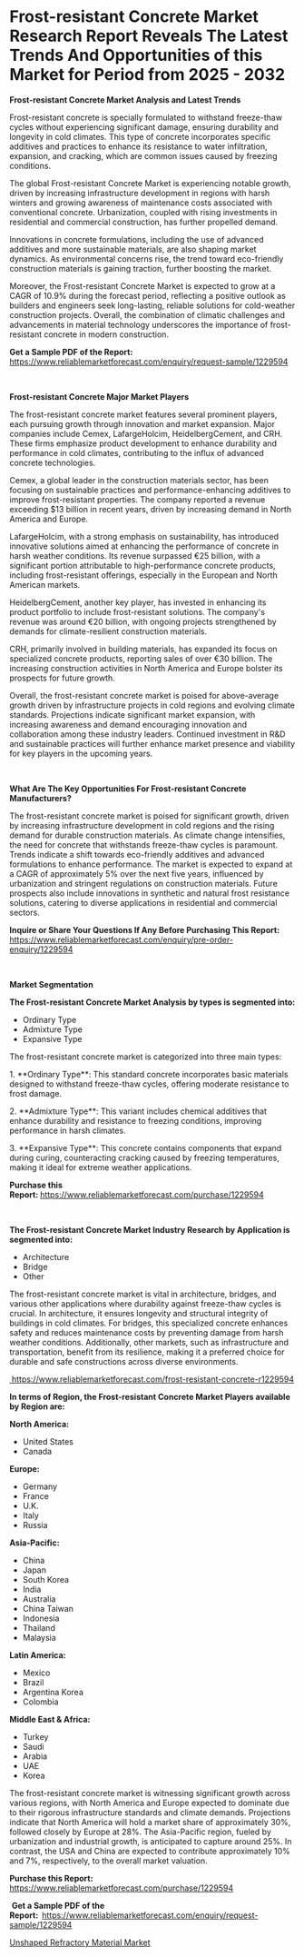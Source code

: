 <p><h1>Frost-resistant Concrete Market Research Report Reveals The Latest Trends And Opportunities of this Market for Period from 2025 - 2032</h1></p><p><strong>Frost-resistant Concrete Market Analysis and Latest Trends</strong></p>
<p><p>Frost-resistant concrete is specially formulated to withstand freeze-thaw cycles without experiencing significant damage, ensuring durability and longevity in cold climates. This type of concrete incorporates specific additives and practices to enhance its resistance to water infiltration, expansion, and cracking, which are common issues caused by freezing conditions. </p><p>The global Frost-resistant Concrete Market is experiencing notable growth, driven by increasing infrastructure development in regions with harsh winters and growing awareness of maintenance costs associated with conventional concrete. Urbanization, coupled with rising investments in residential and commercial construction, has further propelled demand. </p><p>Innovations in concrete formulations, including the use of advanced additives and more sustainable materials, are also shaping market dynamics. As environmental concerns rise, the trend toward eco-friendly construction materials is gaining traction, further boosting the market. </p><p>Moreover, the Frost-resistant Concrete Market is expected to grow at a CAGR of 10.9% during the forecast period, reflecting a positive outlook as builders and engineers seek long-lasting, reliable solutions for cold-weather construction projects. Overall, the combination of climatic challenges and advancements in material technology underscores the importance of frost-resistant concrete in modern construction.</p></p>
<p><strong>Get a Sample PDF of the Report:&nbsp;</strong> <a href="https://www.reliablemarketforecast.com/enquiry/request-sample/1229594?utm_campaign=1929&utm_medium=2&utm_source=Github&utm_content=ia&utm_term=02022025&utm_id=frost-resistant-concrete">https://www.reliablemarketforecast.com/enquiry/request-sample/1229594</a></p>
<p>&nbsp;</p>
<p><strong>Frost-resistant Concrete Major Market Players</strong></p>
<p><p>The frost-resistant concrete market features several prominent players, each pursuing growth through innovation and market expansion. Major companies include Cemex, LafargeHolcim, HeidelbergCement, and CRH. These firms emphasize product development to enhance durability and performance in cold climates, contributing to the influx of advanced concrete technologies.</p><p>Cemex, a global leader in the construction materials sector, has been focusing on sustainable practices and performance-enhancing additives to improve frost-resistant properties. The company reported a revenue exceeding $13 billion in recent years, driven by increasing demand in North America and Europe.</p><p>LafargeHolcim, with a strong emphasis on sustainability, has introduced innovative solutions aimed at enhancing the performance of concrete in harsh weather conditions. Its revenue surpassed €25 billion, with a significant portion attributable to high-performance concrete products, including frost-resistant offerings, especially in the European and North American markets.</p><p>HeidelbergCement, another key player, has invested in enhancing its product portfolio to include frost-resistant solutions. The company's revenue was around €20 billion, with ongoing projects strengthened by demands for climate-resilient construction materials.</p><p>CRH, primarily involved in building materials, has expanded its focus on specialized concrete products, reporting sales of over €30 billion. The increasing construction activities in North America and Europe bolster its prospects for future growth.</p><p>Overall, the frost-resistant concrete market is poised for above-average growth driven by infrastructure projects in cold regions and evolving climate standards. Projections indicate significant market expansion, with increasing awareness and demand encouraging innovation and collaboration among these industry leaders. Continued investment in R&D and sustainable practices will further enhance market presence and viability for key players in the upcoming years.</p></p>
<p>&nbsp;</p>
<p><strong>What Are The Key Opportunities For Frost-resistant Concrete Manufacturers?</strong></p>
<p><p>The frost-resistant concrete market is poised for significant growth, driven by increasing infrastructure development in cold regions and the rising demand for durable construction materials. As climate change intensifies, the need for concrete that withstands freeze-thaw cycles is paramount. Trends indicate a shift towards eco-friendly additives and advanced formulations to enhance performance. The market is expected to expand at a CAGR of approximately 5% over the next five years, influenced by urbanization and stringent regulations on construction materials. Future prospects also include innovations in synthetic and natural frost resistance solutions, catering to diverse applications in residential and commercial sectors.</p></p>
<p><strong>Inquire or Share Your Questions If Any Before Purchasing This Report:</strong> <a href="https://www.reliablemarketforecast.com/enquiry/pre-order-enquiry/1229594?utm_campaign=1929&utm_medium=2&utm_source=Github&utm_content=ia&utm_term=02022025&utm_id=frost-resistant-concrete">https://www.reliablemarketforecast.com/enquiry/pre-order-enquiry/1229594</a></p>
<p>&nbsp;</p>
<p><strong>Market Segmentation</strong></p>
<p><strong>The Frost-resistant Concrete Market Analysis by types is segmented into:</strong></p>
<p><ul><li>Ordinary Type</li><li>Admixture Type</li><li>Expansive Type</li></ul></p>
<p><p>The frost-resistant concrete market is categorized into three main types: </p><p>1. **Ordinary Type**: This standard concrete incorporates basic materials designed to withstand freeze-thaw cycles, offering moderate resistance to frost damage.</p><p>2. **Admixture Type**: This variant includes chemical additives that enhance durability and resistance to freezing conditions, improving performance in harsh climates.</p><p>3. **Expansive Type**: This concrete contains components that expand during curing, counteracting cracking caused by freezing temperatures, making it ideal for extreme weather applications.</p></p>
<p><strong>Purchase this Report:&nbsp;</strong><a href="https://www.reliablemarketforecast.com/purchase/1229594?utm_campaign=1929&utm_medium=2&utm_source=Github&utm_content=ia&utm_term=02022025&utm_id=frost-resistant-concrete">https://www.reliablemarketforecast.com/purchase/1229594</a></p>
<p>&nbsp;</p>
<p><strong>The Frost-resistant Concrete Market Industry Research by Application is segmented into:</strong></p>
<p><ul><li>Architecture</li><li>Bridge</li><li>Other</li></ul></p>
<p><p>The frost-resistant concrete market is vital in architecture, bridges, and various other applications where durability against freeze-thaw cycles is crucial. In architecture, it ensures longevity and structural integrity of buildings in cold climates. For bridges, this specialized concrete enhances safety and reduces maintenance costs by preventing damage from harsh weather conditions. Additionally, other markets, such as infrastructure and transportation, benefit from its resilience, making it a preferred choice for durable and safe constructions across diverse environments.</p></p>
<p><a href="https://www.reliablemarketforecast.com/frost-resistant-concrete-r1229594?utm_campaign=1929&utm_medium=2&utm_source=Github&utm_content=ia&utm_term=02022025&utm_id=frost-resistant-concrete">&nbsp;https://www.reliablemarketforecast.com/frost-resistant-concrete-r1229594</a></p>
<p><strong>In terms of Region, the Frost-resistant Concrete Market Players available by Region are:</strong></p>
<p>
    <p> <strong> North America: </strong>
        <ul>
            <li>United States</li>
            <li>Canada</li>
        </ul>
        </p> 
    <p> <strong> Europe: </strong>
        <ul>
            <li>Germany</li>
            <li>France</li>
            <li>U.K.</li>
            <li>Italy</li>
            <li>Russia</li>
        </ul>
        </p> 
    <p> <strong> Asia-Pacific: </strong>
        <ul>
            <li>China</li>
            <li>Japan</li>
            <li>South Korea</li>
            <li>India</li>
            <li>Australia</li>
            <li>China Taiwan</li>
            <li>Indonesia</li>
            <li>Thailand</li>
            <li>Malaysia</li>
        </ul>
        </p> 
    <p> <strong> Latin America: </strong>
        <ul>
            <li>Mexico</li>
            <li>Brazil</li>
            <li>Argentina Korea</li>
            <li>Colombia</li>
        </ul>
        </p> 
    <p> <strong> Middle East & Africa: </strong>
        <ul>
            <li>Turkey</li>
            <li>Saudi</li>
            <li>Arabia</li>
            <li>UAE</li>
            <li>Korea</li>
        </ul>
    </p>
    </p>
<p><p>The frost-resistant concrete market is witnessing significant growth across various regions, with North America and Europe expected to dominate due to their rigorous infrastructure standards and climate demands. Projections indicate that North America will hold a market share of approximately 30%, followed closely by Europe at 28%. The Asia-Pacific region, fueled by urbanization and industrial growth, is anticipated to capture around 25%. In contrast, the USA and China are expected to contribute approximately 10% and 7%, respectively, to the overall market valuation.</p></p>
<p><strong>Purchase this Report: </strong><a href="https://www.reliablemarketforecast.com/purchase/1229594?utm_campaign=1929&utm_medium=2&utm_source=Github&utm_content=ia&utm_term=02022025&utm_id=frost-resistant-concrete">https://www.reliablemarketforecast.com/purchase/1229594</a></p>
<p>&nbsp;<strong>Get a Sample PDF of the Report:&nbsp;&nbsp;</strong><a href="https://www.reliablemarketforecast.com/enquiry/request-sample/1229594?utm_campaign=1929&utm_medium=2&utm_source=Github&utm_content=ia&utm_term=02022025&utm_id=frost-resistant-concrete">https://www.reliablemarketforecast.com/enquiry/request-sample/1229594</a></p>
<p><strong></strong></p>
<p><p><a href="https://github.com/dringals/Market-Research-Report-List-6/blob/main/unshaped-refractory-material-market.md?utm_campaign=1929&utm_medium=2&utm_source=Github&utm_content=ia&utm_term=02022025&utm_id=frost-resistant-concrete">Unshaped Refractory Material Market</a></p></p>